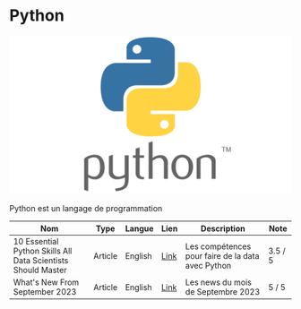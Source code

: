 # Python

![PythonLogo](./python.png)

Python est un langage de programmation

| Nom | Type | Langue | Lien | Description | Note |
|-|-|-|-|-|-|
| 10 Essential Python Skills All Data Scientists Should Master | Article | English | [Link](https://www.datacamp.com/blog/essential-python-skills-all-data-scientists-should-master) | Les compétences pour faire de la data avec Python | 3.5 / 5 |
| What's New From September 2023 | Article | English | [Link](https://realpython.com/python-news-september-2023/) | Les news du mois de Septembre 2023 | 5 / 5 |